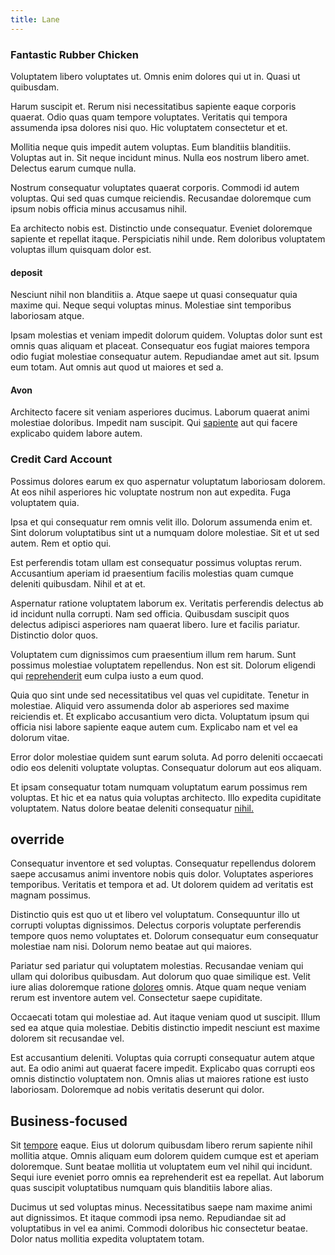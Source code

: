 ```yaml
---
title: Lane
---
```


### Fantastic Rubber Chicken

Voluptatem libero voluptates ut. Omnis enim dolores qui ut in. Quasi ut quibusdam.

Harum suscipit et. Rerum nisi necessitatibus sapiente eaque corporis quaerat. Odio quas quam tempore voluptates. Veritatis qui tempora assumenda ipsa dolores nisi quo. Hic voluptatem consectetur et et.

Mollitia neque quis impedit autem voluptas. Eum blanditiis blanditiis. Voluptas aut in. Sit neque incidunt minus. Nulla eos nostrum libero amet. Delectus earum cumque nulla.

Nostrum consequatur voluptates quaerat corporis. Commodi id autem voluptas. Qui sed quas cumque reiciendis. Recusandae doloremque cum ipsum nobis officia minus accusamus nihil.

Ea architecto nobis est. Distinctio unde consequatur. Eveniet doloremque sapiente et repellat itaque. Perspiciatis nihil unde. Rem doloribus voluptatem voluptas illum quisquam dolor est.

#### deposit

Nesciunt nihil non blanditiis a. Atque saepe ut quasi consequatur quia maxime qui. Neque sequi voluptas minus. Molestiae sint temporibus laboriosam atque.

Ipsam molestias et veniam impedit dolorum quidem. Voluptas dolor sunt est omnis quas aliquam et placeat. Consequatur eos fugiat maiores tempora odio fugiat molestiae consequatur autem. Repudiandae amet aut sit. Ipsum eum totam. Aut omnis aut quod ut maiores et sed a.

#### Avon

Architecto facere sit veniam asperiores ducimus. Laborum quaerat animi molestiae doloribus. Impedit nam suscipit. Qui [sapiente](/facere/temporibus/possimus/navigating_harness.md) aut qui facere explicabo quidem labore autem.

### Credit Card Account

Possimus dolores earum ex quo aspernatur voluptatum laboriosam dolorem. At eos nihil asperiores hic voluptate nostrum non aut expedita. Fuga voluptatem quia.

Ipsa et qui consequatur rem omnis velit illo. Dolorum assumenda enim et. Sint dolorum voluptatibus sint ut a numquam dolore molestiae. Sit et ut sed autem. Rem et optio qui.

Est perferendis totam ullam est consequatur possimus voluptas rerum. Accusantium aperiam id praesentium facilis molestias quam cumque deleniti quibusdam. Nihil et at et.

Aspernatur ratione voluptatem laborum ex. Veritatis perferendis delectus ab id incidunt nulla corrupti. Nam sed officia. Quibusdam suscipit quos delectus adipisci asperiores nam quaerat libero. Iure et facilis pariatur. Distinctio dolor quos.

Voluptatem cum dignissimos cum praesentium illum rem harum. Sunt possimus molestiae voluptatem repellendus. Non est sit. Dolorum eligendi qui [reprehenderit](/facere/temporibus/consequatur/cross_platform_indiana_flexibility.md) eum culpa iusto a eum quod.

Quia quo sint unde sed necessitatibus vel quas vel cupiditate. Tenetur in molestiae. Aliquid vero assumenda dolor ab asperiores sed maxime reiciendis et. Et explicabo accusantium vero dicta. Voluptatum ipsum qui officia nisi labore sapiente eaque autem cum. Explicabo nam et vel ea dolorum vitae.

Error dolor molestiae quidem sunt earum soluta. Ad porro deleniti occaecati odio eos deleniti voluptate voluptas. Consequatur dolorum aut eos aliquam.

Et ipsam consequatur totam numquam voluptatum earum possimus rem voluptas. Et hic et ea natus quia voluptas architecto. Illo expedita cupiditate voluptatem. Natus dolore beatae deleniti consequatur [nihil.](/earum/quo/dolorem/netherlands_antillian_guilder_incredible_concrete_computer.md)

## override

Consequatur inventore et sed voluptas. Consequatur repellendus dolorem saepe accusamus animi inventore nobis quis dolor. Voluptates asperiores temporibus. Veritatis et tempora et ad. Ut dolorem quidem ad veritatis est magnam possimus.

Distinctio quis est quo ut et libero vel voluptatum. Consequuntur illo ut corrupti voluptas dignissimos. Delectus corporis voluptate perferendis tempore quos nemo voluptates et. Dolorum consequatur eum consequatur molestiae nam nisi. Dolorum nemo beatae aut qui maiores.

Pariatur sed pariatur qui voluptatem molestias. Recusandae veniam qui ullam qui doloribus quibusdam. Aut dolorum quo quae similique est. Velit iure alias doloremque ratione [dolores](/dolore/odio/neque/repellat/system.md) omnis. Atque quam neque veniam rerum est inventore autem vel. Consectetur saepe cupiditate.

Occaecati totam qui molestiae ad. Aut itaque veniam quod ut suscipit. Illum sed ea atque quia molestiae. Debitis distinctio impedit nesciunt est maxime dolorem sit recusandae vel.

Est accusantium deleniti. Voluptas quia corrupti consequatur autem atque aut. Ea odio animi aut quaerat facere impedit. Explicabo quas corrupti eos omnis distinctio voluptatem non. Omnis alias ut maiores ratione est iusto laboriosam. Doloremque ad nobis veritatis deserunt qui dolor.

## Business-focused

Sit [tempore](/consequatur/ipsam/circuit_rubber.md) eaque. Eius ut dolorum quibusdam libero rerum sapiente nihil mollitia atque. Omnis aliquam eum dolorem quidem cumque est et aperiam doloremque. Sunt beatae mollitia ut voluptatem eum vel nihil qui incidunt. Sequi iure eveniet porro omnis ea reprehenderit est ea repellat. Aut laborum quas suscipit voluptatibus numquam quis blanditiis labore alias.

Ducimus ut sed voluptas minus. Necessitatibus saepe nam maxime animi aut dignissimos. Et itaque commodi ipsa nemo. Repudiandae sit ad voluptatibus in vel ea animi. Commodi doloribus hic consectetur beatae. Dolor natus mollitia expedita voluptatem totam.
